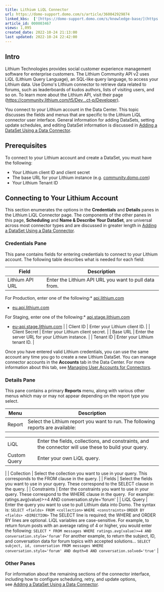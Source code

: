 ```yaml
---
title: Lithium LiQL Connector
url: https://domo-support.domo.com/s/article/360042929874
linked_kbs:  ['[https://domo-support.domo.com/s/knowledge-base/](https://domo-support.domo.com/s/knowledge-base/)', '[https://domo-support.domo.com/s/](https://domo-support.domo.com/s/)', '[https://domo-support.domo.com/s/topic/0TO5w000000ZammGAC](https://domo-support.domo.com/s/topic/0TO5w000000ZammGAC)', '[https://domo-support.domo.com/s/topic/0TO5w000000ZanLGAS](https://domo-support.domo.com/s/topic/0TO5w000000ZanLGAS)', '[https://domo-support.domo.com/s/topic/0TO5w000000ZaoQGAS](https://domo-support.domo.com/s/topic/0TO5w000000ZaoQGAS)', '[https://domo-support.domo.com/s/article/360042926274](https://domo-support.domo.com/s/article/360042926274)', '[https://domo-support.domo.com/s/article/360042926054](https://domo-support.domo.com/s/article/360042926054)', '[https://domo-support.domo.com/s/article/360042929874](https://domo-support.domo.com/s/article/360042929874)', '[https://domo-support.domo.com/s/topic/0TO5w000000ZaoQGAS/api-connectors](https://domo-support.domo.com/s/topic/0TO5w000000ZaoQGAS/api-connectors)', '[https://domo-support.domo.com/s/article/360043429933](https://domo-support.domo.com/s/article/360043429933)', '[https://domo-support.domo.com/s/article/360043429953](https://domo-support.domo.com/s/article/360043429953)', '[https://domo-support.domo.com/s/article/360042925494](https://domo-support.domo.com/s/article/360042925494)', '[https://domo-support.domo.com/s/article/360043429913](https://domo-support.domo.com/s/article/360043429913)', '[https://domo-support.domo.com/s/article/4408174643607](https://domo-support.domo.com/s/article/4408174643607)', '[https://domo-support.domo.com/s/login/](https://domo-support.domo.com/s/login/)']
article_id: 000003467
views: 1,095
created_date: 2022-10-24 21:13:00
last updated: 2022-10-24 22:42:00
---
```




Intro
-----


Lithium Technologies provides social customer experience management software for enterprise customers. The Lithium Community API v2 uses LiQL (Lithium Query Language), an SQL-like query language, to access your Lithium data. Use Domo's Lithium connector to retrieve data related to forums, such as leaderboards of kudos authors, lists of visiting users, and so on. To learn more about the Lithium API, visit their page ([https://community.lithium.com/t5/Dev...ct-p/Developer)](https://devdocportal.lithium.com/t5/Community-API-v2-Reference/bd-p/restv2docs).


You connect to your Lithium account in the Data Center. This topic discusses the fields and menus that are specific to the Lithium LiQL connector user interface. General information for adding DataSets, setting update schedules, and editing DataSet information is discussed in [Adding a DataSet Using a Data Connector](/s/article/360042926274).


Prerequisites
-------------


To connect to your Lithium account and create a DataSet, you must have the following:


* Your Lithium client ID and client secret
* The base URL for your Lithium instance (e.g. [community.domo.com](http://community.domo.com))
* Your Lithium Tenant ID


Connecting to Your Lithium Account
----------------------------------


This section enumerates the options in the **Credentials** and **Details** panes in the Lithium LiQL Connector page. The components of the other panes in this page, **Scheduling** and **Name & Describe Your DataSet**, are universal across most connector types and are discussed in greater length in [Adding a DataSet Using a Data Connector](/s/article/360042926274 "Adding a DataSet Using a Data Connector").


### Credentials Pane


This pane contains fields for entering credentials to connect to your Lithium account. The following table describes what is needed for each field:  




| Field | Description |
| --- | --- |
| Lithium API URL | Enter the Lithium API URL you want to pull data from. 
For Production, enter one of the following:* [api.lithium.com](http://api.lithium.com)
* [eu.api.lithium.com](http://eu.api.lithium.com)

For Staging, enter one of the following:* [api.stage.lithium.com](http://api.stage.lithium.com)
* [eu-api.stage.lithium.com](http://eu-api.stage.lithium.com)
 |
| Client ID | Enter your Lithium client ID. |
| Client Secret | Enter your Lithium client secret. |
| Base URL | Enter the server URL for your Lithium instance. |
| Tenant ID | Enter your Lithium tenant ID. |


Once you have entered valid Lithium credentials, you can use the same account any time you go to create a new Lithium DataSet. You can manage connector accounts in the **Accounts** tab in the Data Center. For more information about this tab, see [Managing User Accounts for Connectors](/s/article/360042926054 "Managing User Accounts for Connectors").


### Details Pane


This pane contains a primary **Reports** menu, along with various other menus which may or may not appear depending on the report type you select.




| Menu | Description |
| --- | --- |
| Report | Select the Lithium report you want to run. The following reports are available:

|  |  |
| --- | --- |
| LiQL | Enter the fields, collections, and constraints, and the connector will use these to build your query. |
| Custom Query | Enter your own LiQL query. |

 |
| Collection | Select the collection you want to use in your query. This corresponds to the FROM clause in the query. |
| Fields | Select the fields you want to use in your query. These correspond to the SELECT clause in the query. |
| Constraints | Enter the constraints you want to use in your query. These correspond to the WHERE clause in the query. 
For example: ratings.avg(value)>=4 AND conversation.style='forum' |
| LiQL Query | Enter the query you want to use to pull Lithium data into Domo. The syntax is:
`SELECT <fields> FROM <collection>`
`WHERE <constraints>`
`ORDER BY <fields> <DIRECTION>`
The SELECT line is required; the WHERE and ORDER BY lines are optional. LiQL variables are case-sensitive.
For example, to return forum posts with an average rating of 4 or higher, you would enter the following:
`SELECT * FROM messages WHERE ratings.avg(value)>=4 AND conversation.style='forum'`
For another example, to return the subject, ID, and conversation data for forum topics with accepted solutions...
`SELECT subject, id, conversation FROM messages WHERE conversation.style='forum' AND depth=0 AND conversation.solved='true'` |


### Other Panes


For information about the remaining sections of the connector interface, including how to configure scheduling, retry, and update options, see [Adding a DataSet Using a Data Connector](/s/article/360042926274).


